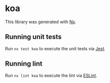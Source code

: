 # koa

This library was generated with [Nx](https://nx.dev).

## Running unit tests

Run `nx test koa` to execute the unit tests via [Jest](https://jestjs.io).

## Running lint

Run `nx lint koa` to execute the lint via [ESLint](https://eslint.org/).

